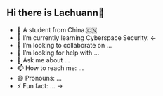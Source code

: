 ## Hi there is Lachuann👋


- 🔭 A student from China.🇨🇳
- 🌱 I’m currently learning Cyberspace Security.
  <-
- 👯 I’m looking to collaborate on ...
- 🤔 I’m looking for help with ...
- 💬 Ask me about ...
- 📫 How to reach me: ...
- 😄 Pronouns: ...
- ⚡ Fun fact: ...
->
